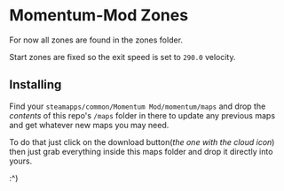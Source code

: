 # Momentum-Mod Zones

For now all zones are found in the zones folder. 

Start zones are fixed so the exit speed is set to `290.0` velocity.

## Installing

Find your `steamapps/common/Momentum Mod/momentum/maps` and drop the _contents_ of this repo's `/maps` folder in there to update any previous maps and get whatever new maps you may need.

To do that just click on the download button(_the one with the cloud icon_) then just grab everything inside this maps folder and drop it directly into yours.

:\^)

